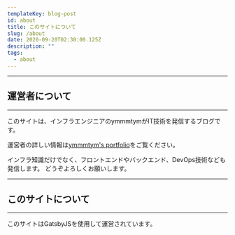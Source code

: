 ```yaml
---
templateKey: blog-post
id: about
title: このサイトについて
slug: /about
date: 2020-09-20T02:30:00.125Z
description: ""
tags:
  - about
---
```


---

## 運営者について

---

このサイトは、インフラエンジニアのymmmtymがIT技術を発信するブログです。

運営者の詳しい情報は[ymmmtym's portfolio](https://ymmmtym.com/)をご覧ください。

インフラ知識だけでなく、フロントエンドやバックエンド、DevOps技術なども発信します。
どうぞよろしくお願いします。

---

## このサイトについて

---

このサイトはGatsbyJSを使用して運営されています。
